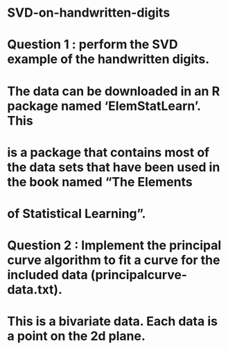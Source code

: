 # SVD-on-handwritten-digits

# Question 1 : perform the SVD example of the handwritten digits.
# The data can be downloaded in an R package named ‘ElemStatLearn’. This
# is a package that contains most of the data sets that have been used in the book named “The Elements
# of Statistical Learning”.
# Question 2 : Implement the principal curve algorithm to fit a curve for the included data (principalcurve-data.txt).
# This is a bivariate data. Each data is a point on the 2d plane.
